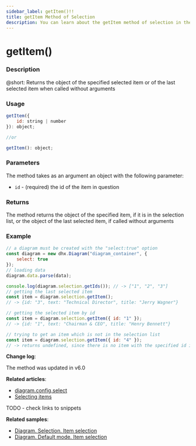```yaml
---
sidebar_label: getItem()!!
title: getItem Method of Selection
description: You can learn about the getItem method of selection in the documentation of the DHTMLX JavaScript Diagram library. Browse developer guides and API reference, try out code examples and live demos, and download a free 30-day evaluation version of DHTMLX Diagram.
---
```


# getItem()

### Description

@short: Returns the object of the specified selected item or of the last selected item when called without arguments

### Usage

~~~js
getItem({
    id: string | number
}): object;

//or

getItem(): object;
~~~

### Parameters

The method takes as an argument an object with the following parameter:

- `id` - (required) the id of the item in question

### Returns

The method returns the object of the specified item, if it is in the selection list, or the object of the last selected item, if called without arguments

### Example

~~~jsx {9-11,13-15,17-19} 
// a diagram must be created with the "select:true" option
const diagram = new dhx.Diagram("diagram_container", { 
    select: true 
});
// loading data
diagram.data.parse(data);

console.log(diagram.selection.getIds()); // -> ["1", "2", "3"]
// getting the last selected item
const item = diagram.selection.getItem(); 
// -> {id: "3", text: "Technical Director", title: "Jerry Wagner"}

// getting the selected item by id
const item = diagram.selection.getItem({ id: "1" }); 
// -> {id: "1", text: "Chairman & CEO", title: "Henry Bennett"}

// trying to get an item which is not in the selection list
const item = diagram.selection.getItem({ id: "4" }); 
// -> returns undefined, since there is no item with the specified id in the selection list
~~~

**Change log**: 

The method was updated in v6.0

**Related articles**:  

- [diagram.config.select](../../../api/diagram/select_property/)
- [Selecting items](../../../guides/manipulating_items/#selecting-items)

TODO - check links to snippets

**Related samples**:

- [Diagram. Selection. Item selection](https://snippet.dhtmlx.com/jyoxn5h7)
- [Diagram. Default mode. Item selection](https://snippet.dhtmlx.com/tcny4obw)